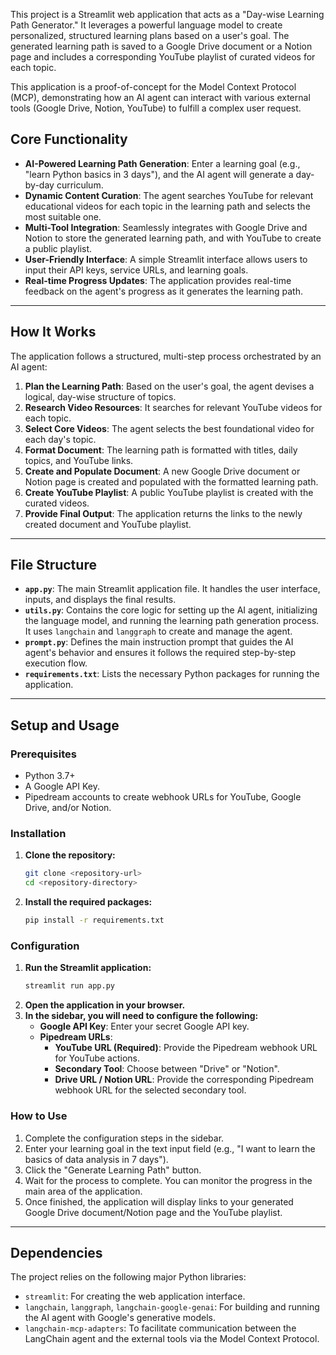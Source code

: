 This project is a Streamlit web application that acts as a "Day-wise Learning Path Generator." It leverages a powerful language model to create personalized, structured learning plans based on a user's goal. The generated learning path is saved to a Google Drive document or a Notion page and includes a corresponding YouTube playlist of curated videos for each topic.

This application is a proof-of-concept for the Model Context Protocol (MCP), demonstrating how an AI agent can interact with various external tools (Google Drive, Notion, YouTube) to fulfill a complex user request.

## Core Functionality

  - **AI-Powered Learning Path Generation**: Enter a learning goal (e.g., "learn Python basics in 3 days"), and the AI agent will generate a day-by-day curriculum.
  - **Dynamic Content Curation**: The agent searches YouTube for relevant educational videos for each topic in the learning path and selects the most suitable one.
  - **Multi-Tool Integration**: Seamlessly integrates with Google Drive and Notion to store the generated learning path, and with YouTube to create a public playlist.
  - **User-Friendly Interface**: A simple Streamlit interface allows users to input their API keys, service URLs, and learning goals.
  - **Real-time Progress Updates**: The application provides real-time feedback on the agent's progress as it generates the learning path.

-----

## How It Works

The application follows a structured, multi-step process orchestrated by an AI agent:

1.  **Plan the Learning Path**: Based on the user's goal, the agent devises a logical, day-wise structure of topics.
2.  **Research Video Resources**: It searches for relevant YouTube videos for each topic.
3.  **Select Core Videos**: The agent selects the best foundational video for each day's topic.
4.  **Format Document**: The learning path is formatted with titles, daily topics, and YouTube links.
5.  **Create and Populate Document**: A new Google Drive document or Notion page is created and populated with the formatted learning path.
6.  **Create YouTube Playlist**: A public YouTube playlist is created with the curated videos.
7.  **Provide Final Output**: The application returns the links to the newly created document and YouTube playlist.

-----

## File Structure

  - **`app.py`**: The main Streamlit application file. It handles the user interface, inputs, and displays the final results.
  - **`utils.py`**: Contains the core logic for setting up the AI agent, initializing the language model, and running the learning path generation process. It uses `langchain` and `langgraph` to create and manage the agent.
  - **`prompt.py`**: Defines the main instruction prompt that guides the AI agent's behavior and ensures it follows the required step-by-step execution flow.
  - **`requirements.txt`**: Lists the necessary Python packages for running the application.

-----

## Setup and Usage

### Prerequisites

  - Python 3.7+
  - A Google API Key.
  - Pipedream accounts to create webhook URLs for YouTube, Google Drive, and/or Notion.

### Installation

1.  **Clone the repository:**
    ```bash
    git clone <repository-url>
    cd <repository-directory>
    ```
2.  **Install the required packages:**
    ```bash
    pip install -r requirements.txt
    ```

### Configuration

1.  **Run the Streamlit application:**
    ```bash
    streamlit run app.py
    ```
2.  **Open the application in your browser.**
3.  **In the sidebar, you will need to configure the following:**
      * **Google API Key**: Enter your secret Google API key.
      * **Pipedream URLs**:
          * **YouTube URL (Required)**: Provide the Pipedream webhook URL for YouTube actions.
          * **Secondary Tool**: Choose between "Drive" or "Notion".
          * **Drive URL / Notion URL**: Provide the corresponding Pipedream webhook URL for the selected secondary tool.

### How to Use

1.  Complete the configuration steps in the sidebar.
2.  Enter your learning goal in the text input field (e.g., "I want to learn the basics of data analysis in 7 days").
3.  Click the "Generate Learning Path" button.
4.  Wait for the process to complete. You can monitor the progress in the main area of the application.
5.  Once finished, the application will display links to your generated Google Drive document/Notion page and the YouTube playlist.

-----

## Dependencies

The project relies on the following major Python libraries:

  - `streamlit`: For creating the web application interface.
  - `langchain`, `langgraph`, `langchain-google-genai`: For building and running the AI agent with Google's generative models.
  - `langchain-mcp-adapters`: To facilitate communication between the LangChain agent and the external tools via the Model Context Protocol.
